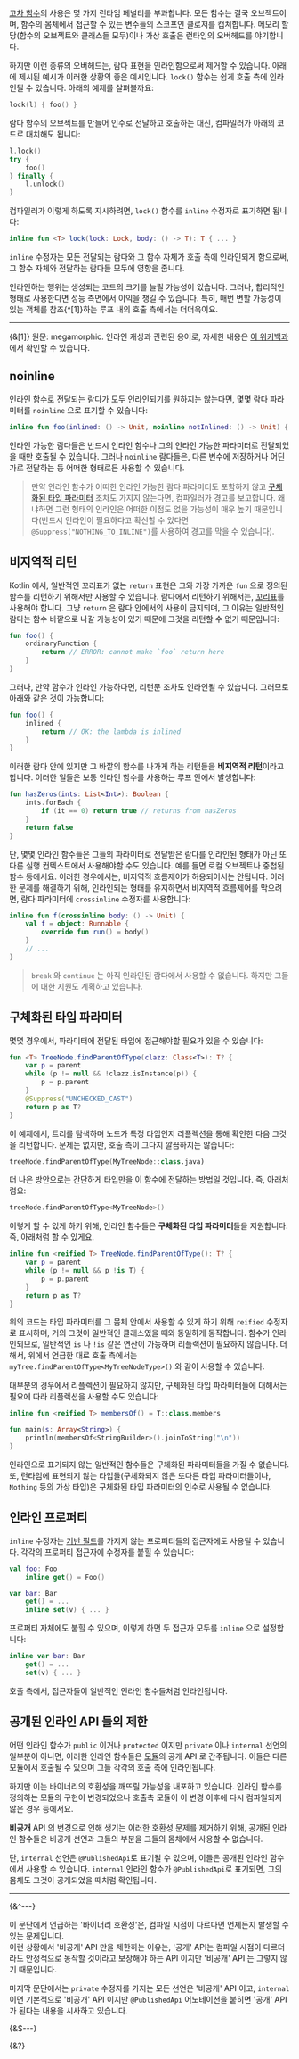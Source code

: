 [고차 함수](/docs/lambdas.md)의 사용은 몇 가지 런타임 페널티를 부과합니다.
모든 함수는 결국 오브젝트이며, 함수의 몸체에서 접근할 수 있는 변수들의 스코프인 클로저를 캡쳐합니다.
메모리 할당(함수의 오브젝트와 클래스들 모두)이나 가상 호출은 런타임의 오버헤드를 야기합니다.

하지만 이런 종류의 오버헤드는, 람다 표현을 인라인함으로써 제거할 수 있습니다.
아래에 제시된 예시가 이러한 상황의 좋은 예시입니다. `lock()` 함수는 쉽게 호출 측에 인라인될 수 있습니다.
아래의 예제를 살펴볼까요:

```kotlin
lock(l) { foo() }
```

람다 함수의 오브젝트를 만들어 인수로 전달하고 호출하는 대신, 컴파일러가 아래의 코드로 대치해도 됩니다:

```kotlin
l.lock()
try {
    foo()
} finally {
    l.unlock()
}
```

컴파일러가 이렇게 하도록 지시하려면, `lock()` 함수를  `inline` 수정자로 표기하면 됩니다:

```kotlin
inline fun <T> lock(lock: Lock, body: () -> T): T { ... }
```

`inline` 수정자는 모든 전달되는 람다와 그 함수 자체가 호출 측에 인라인되게 함으로써, 그 함수 자체와 전달하는 람다들 모두에 영향을 줍니다.

인라인하는 행위는 생성되는 코드의 크기를 늘릴 가능성이 있습니다. 
그러나, 합리적인 형태로 사용한다면 성능 측면에서 이익을 챙길 수 있습니다. 
특히, 매번 변할 가능성이 있는 객체를 참조{^[1]}하는 루프 내의 호출 측에서는 더더욱이요.

---
{&[1]} 원문: megamorphic. 인라인 캐싱과 관련된 용어로, 자세한 내용은 [이 위키백과](https://en.wikipedia.org/wiki/Inline_caching)에서 확인할 수 있습니다.


## noinline

인라인 함수로 전달되는 람다가 모두 인라인되기를 원하지는 않는다면, 몇몇 람다 파라미터를 `noinline` 으로 표기할 수 있습니다:

```kotlin
inline fun foo(inlined: () -> Unit, noinline notInlined: () -> Unit) { ... }
```

인라인 가능한 람다들은 반드시 인라인 함수나 그의 인라인 가능한 파라미터로 전달되었을 때만 호출될 수 있습니다.
그러나 `noinline` 람다들은, 다른 변수에 저장하거나 어딘가로 전달하는 등 어떠한 형태로든 사용할 수 있습니다.

> 만약 인라인 함수가 어떠한 인라인 가능한 람다 파라미터도 포함하지 않고 [구체화된 타입 파라미터](#구체화된-타입-파라미터) 조차도 가지지 않는다면,
> 컴파일러가 경고를 보고합니다. 왜냐하면 그런 형태의 인라인은 어떠한 이점도 없을 가능성이 매우 높기 때문입니다(반드시 인라인이 필요하다고 확신할 수 있다면 `@Suppress("NOTHING_TO_INLINE")`를 사용하여 경고를 막을 수 있습니다).

## 비지역적 리턴

Kotlin 에서, 일반적인 꼬리표가 없는 `return` 표현은 그와 가장 가까운 `fun` 으로 정의된 함수를 리턴하기 위해서만 사용할 수 있습니다.
람다에서 리턴하기 위해서는, [꼬리표](/docs/returns.md#꼬리표가-붙은-리턴)를 사용해야 합니다.
그냥 `return` 은 람다 안에서의 사용이 금지되며, 그 이유는 일반적인 람다는 함수 바깥으로 나갈 가능성이 있기 때문에 그것을 리턴할 수 없기 때문입니다:

```kotlin
fun foo() {
    ordinaryFunction {
        return // ERROR: cannot make `foo` return here
    }
}
```

그러나, 만약 함수가 인라인 가능하다면, 리턴문 조차도 인라인될 수 있습니다. 그러므로 아래와 같은 것이 가능합니다:

```kotlin
fun foo() {
    inlined {
        return // OK: the lambda is inlined
    }
}
```

이러한 람다 안에 있지만 그 바깥의 함수를 나가게 하는 리턴들을 **비지역적 리턴**이라고 합니다.
이러한 일들은 보통 인라인 함수를 사용하는 루프 안에서 발생합니다:

```kotlin
fun hasZeros(ints: List<Int>): Boolean {
    ints.forEach {
        if (it == 0) return true // returns from hasZeros
    }
    return false
}
```

단, 몇몇 인라인 함수들은 그들의 파라미터로 전달받은 람다를 인라인된 형태가 아닌 또다른 실행 컨텍스트에서 사용해야할 수도 있습니다.
예를 들면 로컬 오브젝트나 중첩된 함수 등에서요. 이러한 경우에서는, 비지역적 흐름제어가 허용되어서는 안됩니다.
이러한 문제를 해결하기 위해, 인라인되는 형태를 유지하면서 비지역적 흐름제어를 막으려면, 람다 파라미터에 `crossinline` 수정자를 사용합니다:

```kotlin
inline fun f(crossinline body: () -> Unit) {
    val f = object: Runnable {
        override fun run() = body()
    }
    // ...
}
```

> `break` 와 `continue` 는 아직 인라인된 람다에서 사용할 수 없습니다. 하지만 그들에 대한 지원도 계획하고 있습니다.

## 구체화된 타입 파라미터

몇몇 경우에서, 파라미터에 전달된 타입에 접근해야할 필요가 있을 수 있습니다:

```kotlin
fun <T> TreeNode.findParentOfType(clazz: Class<T>): T? {
    var p = parent
    while (p != null && !clazz.isInstance(p)) {
        p = p.parent
    }
    @Suppress("UNCHECKED_CAST")
    return p as T?
}
```

이 예제에서, 트리를 탐색하며 노드가 특정 타입인지 리플렉션을 통해 확인한 다음 그것을 리턴합니다.
문제는 없지만, 호출 측이 그다지 깔끔하지는 않습니다:

```kotlin
treeNode.findParentOfType(MyTreeNode::class.java)
```

더 나은 방안으로는 간단하게 타입만을 이 함수에 전달하는 방법일 것입니다. 즉, 아래처럼요:

```kotlin
treeNode.findParentOfType<MyTreeNode>()
```

이렇게 할 수 있게 하기 위해, 인라인 함수들은 **구체화된 타입 파라미터**들을 지원합니다.
즉, 아래처럼 할 수 있게요.

```kotlin
inline fun <reified T> TreeNode.findParentOfType(): T? {
    var p = parent
    while (p != null && p !is T) {
        p = p.parent
    }
    return p as T?
}
```

위의 코드는 타입 파라미터를 그 몸체 안에서 사용할 수 있게 하기 위해 `reified` 수정자로 표시하며, 거의 그것이 일반적인 클래스였을 때와 동일하게 동작합니다.
함수가 인라인되므로, 일반적인 `is` 나 `!is` 같은 연산이 가능하며 리플랙션이 필요하지 않습니다. 
더해서, 위에서 언급한 대로 호출 측에서는 `myTree.findParentOfType<MyTreeNodeType>()` 와 같이 사용할 수 있습니다.

대부분의 경우에서 리플렉션이 필요하지 않지만, 구체화된 타입 파라미터들에 대해서는 필요에 따라 리플렉션을 사용할 수도 있습니다:

```kotlin
inline fun <reified T> membersOf() = T::class.members

fun main(s: Array<String>) {
    println(membersOf<StringBuilder>().joinToString("\n"))
}
```

인라인으로 표기되지 않는 일반적인 함수들은 구체화된 파라미터들을 가질 수 없습니다.
또, 런타임에 표현되지 않는 타입들(구체화되지 않은 또다른 타입 파라미터들이나, `Nothing` 등의 가상 타입)은
구체화된 타입 파라미터의 인수로 사용될 수 없습니다.

## 인라인 프로퍼티

`inline` 수정자는 [기반 필드](/docs/properties.md#기반-필드)를 가지지 않는 프로퍼티들의 접근자에도 사용될 수 있습니다.
각각의 프로퍼티 접근자에 수정자를 붙힐 수 있습니다:

```kotlin
val foo: Foo
    inline get() = Foo()

var bar: Bar
    get() = ...
    inline set(v) { ... }
```

프로퍼티 자체에도 붙힐 수 있으며, 이렇게 하면 두 접근자 모두를 `inline` 으로 설정합니다:

```kotlin
inline var bar: Bar
    get() = ...
    set(v) { ... }
```

호출 측에서, 접근자들이 일반적인 인라인 함수들처럼 인라인됩니다.


## 공개된 인라인 API 들의 제한

어떤 인라인 함수가 `public` 이거나 `protected` 이지만 `private` 이나 `internal` 선언의 일부분이 아니면,
이러한 인라인 함수들은 [모듈](/docs/visibility-modifiers.md#모듈)의 공개 API 로 간주됩니다. 
이들은 다른 모듈에서 호출될 수 있으며 그들 각각의 호출 측에 인라인됩니다.

하지만 이는 바이너리의 호환성을 깨뜨릴 가능성을 내포하고 있습니다.
인라인 함수를 정의하는 모듈의 구현이 변경되었으나 호출측 모듈이 이 변경 이후에 다시 컴파일되지 않은 경우 등에서요.

**비공개** API 의 변경으로 인해 생기는 이러한 호환성 문제를 제거하기 위해, 공개된 인라인 함수들은 비공개 선언과 그들의 부분을 그들의 몸체에서 사용할 수 없습니다.

단, `internal` 선언은 `@PublishedApi`로 표기될 수 있으며, 이들은 공개된 인라인 함수에서 사용할 수 있습니다.
`internal` 인라인 함수가 `@PublishedApi`로 표기되면, 그의 몸체도 그것이 공개되었을 때처럼 확인됩니다.

---
{&^---}

이 문단에서 언급하는 '바이너리 호환성'은, 컴파일 시점이 다르다면 언제든지 발생할 수 있는 문제입니다.  
이런 상황에서 '비공개' API 만을 제한하는 이유는, '공개' API는 컴파일 시점이 다르더라도 
안정적으로 동작할 것이라고 보장해야 하는 API 이지만 '비공개' API 는 그렇지 않기 때문입니다.

마지막 문단에서는 `private` 수정자를 가지는 모든 선언은 '비공개' API 이고, 
`internal` 이면 기본적으로 '비공개' API 이지만 `@PublishedApi` 어노테이션을 붙히면 '공개' API 가 된다는 내용을 시사하고 있습니다.

{&$---}

{&?}
